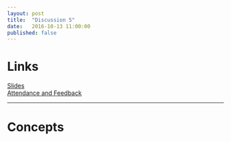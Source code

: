 ```yaml
---
layout: post
title:  "Discussion 5"
date:   2016-10-13 11:00:00
published: false
---
```


# Links  

[Slides](https://docs.google.com/presentation/d/1I9OY5vRoDthyR-7RLU9ROR7vRIiDpnnOcIXyVuxh8Do/edit?usp=sharing)  
[Attendance and Feedback](https://docs.google.com/forms/d/18D-l4VnZunCpnQuMga5OCF4dH-h8xo4sck5S-FOcb0s/viewform)

---

# Concepts  

